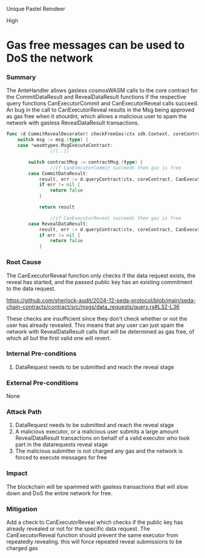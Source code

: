 Unique Pastel Reindeer

High

# Gas free messages can be used to DoS the network

### Summary

The AnteHandler allows gasless cosmosWASM calls to the core contract for the CommitDataResult and RevealDataResult functions if the respective query functions CanExecutorCommit and CanExecutorReveal calls succeed. An bug in the call to CanExecutorReveal results in the Msg being approved as gas free when it shouldnt, which allows a malicious user to spam the network with gasless RevealDataResult transactions.
```go
func (d CommitRevealDecorator) checkFreeGas(ctx sdk.Context, coreContract sdk.AccAddress, msg sdk.Msg) bool {
	switch msg := msg.(type) {
	case *wasmtypes.MsgExecuteContract:
                //[..]]

		switch contractMsg := contractMsg.(type) {
                //if CanExecutorCommit succeeds then gas is free
		case CommitDataResult:
			result, err := d.queryContract(ctx, coreContract, CanExecutorCommitQuery{CanExecutorCommit: contractMsg})
			if err != nil {
				return false
			}

			return result

                //if CanExecutorReveal succeeds then gas is free
		case RevealDataResult:
			result, err := d.queryContract(ctx, coreContract, CanExecutorRevealQuery{CanExecutorReveal: contractMsg})
			if err != nil {
				return false
			}
```
### Root Cause

The CanExecutorReveal function only checks if the data request exists, the reveal has started, and the passed public key has an existing commitment to the data request. 

https://github.com/sherlock-audit/2024-12-seda-protocol/blob/main/seda-chain-contracts/contract/src/msgs/data_requests/query.rs#L32-L36

These checks are insufficient since they don't check whether or not the user has already revealed. This means that any user can just spam the network with RevealDataResult calls that will be determined as gas free, of which all but the first valid one will revert.

### Internal Pre-conditions

1. DataRequest needs to be submitted and reach the reveal stage


### External Pre-conditions

None

### Attack Path

1. DataRequest needs to be submitted and reach the reveal stage
2. A malicious executor, or a malicious user submits a large amount RevealDataResult transactions on behalf of a valid executor who took part in the datarequests reveal stage
3. The malicious submitter is not charged any gas and the network is forced to execute messages for free

### Impact

The blockchain will be spammed with gasless transactions that will slow down and DoS the entire network for free.


### Mitigation

Add a check to CanExecutorReveal which checks if the public key has already revealed or not for the specific data request. The CanExecutorReveal function should prevent the same executor from repeatedly revealing. this will force repeated reveal submissions to be charged gas